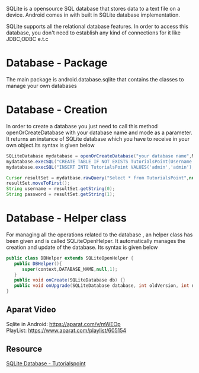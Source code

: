 SQLite is a opensource SQL database that stores data to a text file on a device. Android comes in with built in SQLite database implementation.

SQLite supports all the relational database features. In order to access this database, you don't need to establish any kind of connections for it like JDBC,ODBC e.t.c

Database - Package
=============
The main package is android.database.sqlite that contains the classes to manage your own databases

Database - Creation
===============
In order to create a database you just need to call this method openOrCreateDatabase with your database name and mode as a parameter. It returns an instance of SQLite database which you have to receive in your own object.Its syntax is given below

```java
SQLiteDatabase mydatabase = openOrCreateDatabase("your database name",MODE_PRIVATE,null);
mydatabase.execSQL("CREATE TABLE IF NOT EXISTS TutorialsPoint(Username VARCHAR,Password VARCHAR);");
mydatabase.execSQL("INSERT INTO TutorialsPoint VALUES('admin','admin');");

Cursor resultSet = mydatbase.rawQuery("Select * from TutorialsPoint",null);
resultSet.moveToFirst();
String username = resultSet.getString(0);
String password = resultSet.getString(1);
```



Database - Helper class
======================
For managing all the operations related to the database , an helper class has been given and is called SQLiteOpenHelper. It automatically manages the creation and update of the database. Its syntax is given below
```java
public class DBHelper extends SQLiteOpenHelper {
   public DBHelper(){
      super(context,DATABASE_NAME,null,1);
   }
   public void onCreate(SQLiteDatabase db) {}
   public void onUpgrade(SQLiteDatabase database, int oldVersion, int newVersion) {}
}
```

## Aparat Video
Sqlite in Android: https://aparat.com/v/mWEOp   
PlayList: https://www.aparat.com/playlist/605154   

## Resource
[SQLite Database - Tutorialspoint](https://www.tutorialspoint.com/android/android_sqlite_database.htm)
